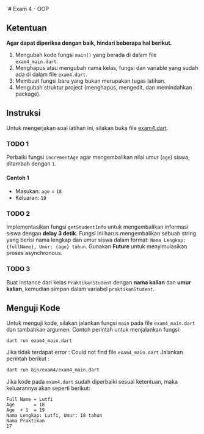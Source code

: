 `# Exam 4 - OOP

## Ketentuan

**Agar dapat diperiksa dengan baik, hindari beberapa hal berikut.**

1. Mengubah kode fungsi `main()` yang berada di dalam file `exam4_main.dart`.
2. Menghapus atau mengubah nama kelas, fungsi dan variable yang sudah ada di dalam file `exam4.dart`.
3. Membuat fungsi baru yang bukan merupakan tugas latihan.
4. Mengubah struktur project (menghapus, mengedit, dan memindahkan package).

## Instruksi

Untuk mengerjakan soal latihan ini, silakan buka file [exam4.dart](./exam4.dart).

### TODO 1

Perbaiki fungsi `incrementAge` agar mengembalikan nilai umur (`age`) siswa, ditambah dengan `1`.

#### Contoh 1

- Masukan: `age` = `18`
- Keluaran: `19`

### TODO 2

Implementasikan fungsi `getStudentInfo` untuk mengembalikan informasi siswa dengan **delay 3 detik**. Fungsi ini harus
mengembalikan sebuah string yang berisi nama lengkap dan umur siswa dalam format:
`Nama Lengkap: {fullName}, Umur: {age} tahun`. Gunakan **Future** untuk menyimulasikan proses asynchronous.

### TODO 3

Buat instance dari kelas `PraktikanStudent` dengan **nama kalian** dan **umur kalian**, kemudian
simpan dalam variabel `praktikanStudent`.

## Menguji Kode

Untuk menguji kode, silakan jalankan fungsi `main` pada file `exam4_main.dart` dan tambahkan argumen. Contoh perintah
untuk menjalankan fungsi:

```bash
dart run exam4_main.dart
```
Jika tidak terdapat error : Could not find file `exam4_main.dart` Jalankan perintah berikut :
```bash
dart run bin/exam4/exam4_main.dart
```

Jika kode pada `exam4.dart` sudah diperbaiki sesuai ketentuan, maka keluarannya akan seperti berikut:

```console
Full Name = Lutfi
Age       = 18
Age  + 1  = 19
Nama Lengkap: Lutfi, Umur: 18 tahun
Nama Praktikan
17
```
